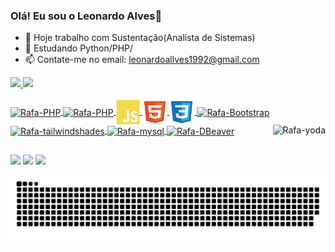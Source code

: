 ### Olá! Eu sou o Leonardo Alves👋

- 🔭 Hoje trabalho com Sustentação(Analista de Sistemas)
- 🌱 Estudando Python/PHP/
- 📫 Contate-me no email: leonardoallves1992@gmail.com


<div>
  <a href="https://github.com/leo-allves">
  <img height="180em" src="https://github-readme-stats.vercel.app/api?username=leo-allves&show_icons=true&theme=dark&include_all_commits=true&count_private=true"/>
  <img height="180em" src="https://github-readme-stats.vercel.app/api/top-langs/?username=leo-allves&layout=compact&langs_count=7&theme=dark"/>
</div>
  
<div style="display: inline_block"><br>
  <img align="center" alt="Rafa-PHP" height="50" width="54" src="https://www.designbust.com/download/240/png/php_icon512.png">
  <img align="center" alt="Rafa-PHP" height="46" width="50" src="https://www.pngall.com/wp-content/uploads/5/Python-PNG-Clipart.png">
  <img align="center" alt="Rafa-Js" height="40" width="38" src="https://raw.githubusercontent.com/devicons/devicon/master/icons/javascript/javascript-plain.svg">
  <img align="center" alt="Rafa-HTML" height="36" width="40" src="https://raw.githubusercontent.com/devicons/devicon/master/icons/html5/html5-original.svg">
  <img align="center" alt="Rafa-CSS" height="36" width="40" src="https://raw.githubusercontent.com/devicons/devicon/master/icons/css3/css3-original.svg">
  <img align="center" alt="Rafa-Bootstrap" height="54" width="50" src="https://www.logo.wine/a/logo/Bootstrap_(front-end_framework)/Bootstrap_(front-end_framework)-Logo.wine.svg">
  <img align="center" alt="Rafa-tailwindshades" height="48" width="50" src="https://bourhaouta.gallerycdn.vsassets.io/extensions/bourhaouta/tailwindshades/0.0.5/1592520164095/Microsoft.VisualStudio.Services.Icons.Default">
  <img align="center" alt="Rafa-mysql" height="44" width="46" src="https://www.pngkey.com/png/full/269-2693201_mysql-logo-circle-png.png">
  <img align="center" alt="Rafa-DBeaver" height="42" width="42" src="https://upload.wikimedia.org/wikipedia/commons/thumb/b/b5/DBeaver_logo.svg/1024px-DBeaver_logo.svg.png">
  <img align="right" alt="Rafa-yoda" src="https://www.fightersgeneration.com/nf7/char/yoda-lightsaber.gif">
</div>  

##

<div> 
  <a href="https://www.instagram.com/leonardoalves1192/" target="_blank"><img src="https://img.shields.io/badge/Instagram-E4405F?style=for-the-badge&logo=instagram&logoColor=white" target="_blank"></a>
  <a href = "mailto:leonardoallves1992@gmail.com" target="_blank"><img src="https://img.shields.io/badge/Gmail-D14836?style=for-the-badge&logo=gmail&logoColor=white" target="_blank"></a>
  <a href="https://www.linkedin.com/in/leonardo-alves-programador/" target="_blank"><img src="https://img.shields.io/badge/LinkedIn-0077B5?style=for-the-badge&logo=linkedin&logoColor=white" target="_blank"></a> 
 
  ![Snake animation](https://github.com/leo-allves/leo-allves/blob/output/github-contribution-grid-snake.svg)
 
</div>
